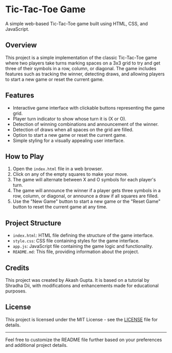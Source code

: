 # Tic-Tac-Toe Game

A simple web-based Tic-Tac-Toe game built using HTML, CSS, and JavaScript.

## Overview

This project is a simple implementation of the classic Tic-Tac-Toe game where two players take turns marking spaces on a 3x3 grid to try and get three of their symbols in a row, column, or diagonal. The game includes features such as tracking the winner, detecting draws, and allowing players to start a new game or reset the current game.

## Features

- Interactive game interface with clickable buttons representing the game grid.
- Player turn indicator to show whose turn it is (X or O).
- Detection of winning combinations and announcement of the winner.
- Detection of draws when all spaces on the grid are filled.
- Option to start a new game or reset the current game.
- Simple styling for a visually appealing user interface.

## How to Play

1. Open the `index.html` file in a web browser.
2. Click on any of the empty squares to make your move.
3. The game will alternate between X and O symbols for each player's turn.
4. The game will announce the winner if a player gets three symbols in a row, column, or diagonal, or announce a draw if all squares are filled.
5. Use the "New Game" button to start a new game or the "Reset Game" button to reset the current game at any time.

## Project Structure

- `index.html`: HTML file defining the structure of the game interface.
- `style.css`: CSS file containing styles for the game interface.
- `app.js`: JavaScript file containing the game logic and functionality.
- `README.md`: This file, providing information about the project.

## Credits

This project was created by Akash Gupta. It is based on a tutorial by Shradha Dii, with modifications and enhancements made for educational purposes.

## License

This project is licensed under the MIT License - see the [LICENSE](LICENSE) file for details.

---

Feel free to customize the README file further based on your preferences and additional project details.
